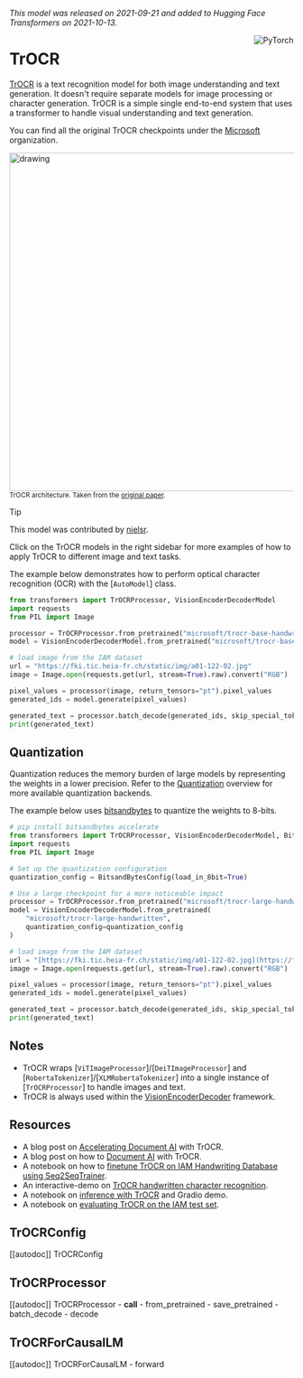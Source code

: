 <!--Copyright 2021 The HuggingFace Team. All rights reserved.

Licensed under the Apache License, Version 2.0 (the "License"); you may not use this file except in compliance with the
License. You may obtain a copy of the License at

http://www.apache.org/licenses/LICENSE-2.0

Unless required by applicable law or agreed to in writing, software distributed under the License is distributed on an
"AS IS" BASIS, WITHOUT WARRANTIES OR CONDITIONS OF ANY KIND, either express or implied. See the License for the

⚠️ Note that this file is in Markdown but contain specific syntax for our doc-builder (similar to MDX) that may not be
rendered properly in your Markdown viewer.

specific language governing permissions and limitations under the License. -->
*This model was released on 2021-09-21 and added to Hugging Face Transformers on 2021-10-13.*



<div style="float: right;">
    <div class="flex flex-wrap space-x-1">
           <img alt="PyTorch" src="https://img.shields.io/badge/PyTorch-DE3412?style=flat&logo=pytorch&logoColor=white">
    </div>
</div>

# TrOCR

[TrOCR](https://huggingface.co/papers/2109.10282) is a text recognition model for both image understanding and text generation. It doesn't require separate models for image processing or character generation. TrOCR is a simple single end-to-end system that uses a transformer to handle visual understanding and text generation.

You can find all the original TrOCR checkpoints under the [Microsoft](https://huggingface.co/microsoft/models?search=trocr) organization.

<img src="https://huggingface.co/datasets/huggingface/documentation-images/resolve/main/trocr_architecture.jpg"
alt="drawing" width="600"/>
<small> TrOCR architecture. Taken from the <a href="https://huggingface.co/papers/2109.10282">original paper</a>. </small>


> [!TIP]
> This model was contributed by [nielsr](https://huggingface.co/nielsr).
>
> Click on the TrOCR models in the right sidebar for more examples of how to apply TrOCR to different image and text tasks.


The example below demonstrates how to perform optical character recognition (OCR) with the [`AutoModel`] class.

<hfoptions id="usage">
<hfoption id="AutoModel">

```python
from transformers import TrOCRProcessor, VisionEncoderDecoderModel
import requests
from PIL import Image

processor = TrOCRProcessor.from_pretrained("microsoft/trocr-base-handwritten")
model = VisionEncoderDecoderModel.from_pretrained("microsoft/trocr-base-handwritten")

# load image from the IAM dataset
url = "https://fki.tic.heia-fr.ch/static/img/a01-122-02.jpg"
image = Image.open(requests.get(url, stream=True).raw).convert("RGB")

pixel_values = processor(image, return_tensors="pt").pixel_values
generated_ids = model.generate(pixel_values)

generated_text = processor.batch_decode(generated_ids, skip_special_tokens=True)[0]
print(generated_text)
```

</hfoption>
</hfoptions>

## Quantization

Quantization reduces the memory burden of large models by representing the weights in a lower precision. Refer to the [Quantization](../quantization/overview) overview for more available quantization backends.

The example below uses [bitsandbytes](../quantization/bitsandbytes) to quantize the weights to 8-bits.

```python
# pip install bitsandbytes accelerate
from transformers import TrOCRProcessor, VisionEncoderDecoderModel, BitsandBytesConfig
import requests
from PIL import Image

# Set up the quantization configuration
quantization_config = BitsandBytesConfig(load_in_8bit=True)

# Use a large checkpoint for a more noticeable impact
processor = TrOCRProcessor.from_pretrained("microsoft/trocr-large-handwritten")
model = VisionEncoderDecoderModel.from_pretrained(
    "microsoft/trocr-large-handwritten",
    quantization_config=quantization_config
)

# load image from the IAM dataset
url = "[https://fki.tic.heia-fr.ch/static/img/a01-122-02.jpg](https://fki.tic.heia-fr.ch/static/img/a01-122-02.jpg)"
image = Image.open(requests.get(url, stream=True).raw).convert("RGB")

pixel_values = processor(image, return_tensors="pt").pixel_values
generated_ids = model.generate(pixel_values)

generated_text = processor.batch_decode(generated_ids, skip_special_tokens=True)[0]
print(generated_text)
```

## Notes

- TrOCR wraps [`ViTImageProcessor`]/[`DeiTImageProcessor`] and [`RobertaTokenizer`]/[`XLMRobertaTokenizer`] into a single instance of [`TrOCRProcessor`] to handle images and text.
- TrOCR is always used within the [VisionEncoderDecoder](vision-encoder-decoder) framework.

## Resources

- A blog post on [Accelerating Document AI](https://huggingface.co/blog/document-ai) with TrOCR.
- A blog post on how to [Document AI](https://github.com/philschmid/document-ai-transformers) with TrOCR.
- A notebook on how to [finetune TrOCR on IAM Handwriting Database using Seq2SeqTrainer](https://colab.research.google.com/github/NielsRogge/Transformers-Tutorials/blob/master/TrOCR/Fine_tune_TrOCR_on_IAM_Handwriting_Database_using_Seq2SeqTrainer.ipynb).
- An interactive-demo on [TrOCR handwritten character recognition](https://huggingface.co/spaces/nielsr/TrOCR-handwritten).
- A notebook on [inference with TrOCR](https://colab.research.google.com/github/NielsRogge/Transformers-Tutorials/blob/master/TrOCR/Inference_with_TrOCR_%2B_Gradio_demo.ipynb) and Gradio demo.
- A notebook on [evaluating TrOCR on the IAM test set](https://colab.research.google.com/github/NielsRogge/Transformers-Tutorials/blob/master/TrOCR/Evaluating_TrOCR_base_handwritten_on_the_IAM_test_set.ipynb).


## TrOCRConfig

[[autodoc]] TrOCRConfig

## TrOCRProcessor

[[autodoc]] TrOCRProcessor
    - __call__
    - from_pretrained
    - save_pretrained
    - batch_decode
    - decode

## TrOCRForCausalLM

[[autodoc]] TrOCRForCausalLM
     - forward
